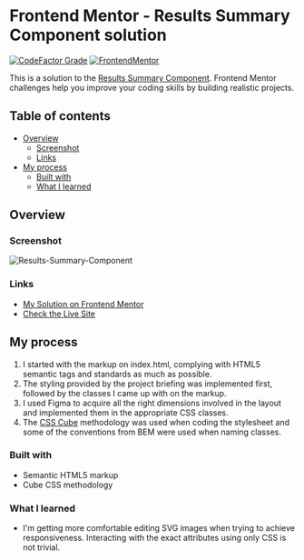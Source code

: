 # Frontend Mentor - Results Summary Component solution

[![CodeFactor Grade](https://img.shields.io/codefactor/grade/github/EONRaider/Results-Summary-Component?label=CodeFactor&logo=codefactor&style=flat-square)](https://www.codefactor.io/repository/github/eonraider/results-summary-component)
[![FrontendMentor](https://img.shields.io/badge/FrontendMentor-EONRaider-blue?style=flat-square)](https://www.frontendmentor.io/profile/EONRaider)

This is a solution to
the [Results Summary Component](https://www.frontendmentor.io/challenges/results-summary-component-CE_K6s0maV). Frontend
Mentor
challenges help you improve your coding skills by building realistic projects.

## Table of contents

- [Overview](#overview)
    - [Screenshot](#screenshot)
    - [Links](#links)
- [My process](#my-process)
    - [Built with](#built-with)
    - [What I learned](#what-i-learned)

## Overview

### Screenshot

![Results-Summary-Component](https://github.com/EONRaider/Results-Summary-Component/assets/15611424/941b5ab0-0afd-4a23-9a60-0304851c80fc)

### Links

- [My Solution on Frontend Mentor]()
- [Check the Live Site](https://eonraider-results-summary-component.netlify.app/)

## My process

1. I started with the markup on index.html, complying with HTML5 semantic tags and standards as much as possible.
2. The styling provided by the project briefing was implemented first, followed by the classes I came up with on the
   markup.
3. I used Figma to acquire all the right dimensions involved in the layout and implemented them in the appropriate CSS
   classes.
4. The [CSS Cube](https://cube.fyi/) methodology was used when coding the stylesheet and some of the conventions from
   BEM were used when naming classes.

### Built with

- Semantic HTML5 markup
- Cube CSS methodology

### What I learned

- I'm getting more comfortable editing SVG images when trying to achieve responsiveness. Interacting with the exact
  attributes using only CSS is not trivial.